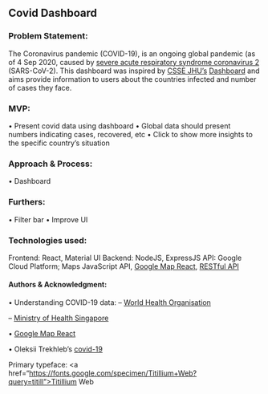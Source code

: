 ## Covid Dashboard

### Problem Statement: 
The Coronavirus	 pandemic (COVID-19), is an ongoing global pandemic (as of 4 Sep 2020, caused by <a href=“https://www.who.int/ith/diseases/sars/en/“>severe acute respiratory syndrome coronavirus 2</a> (SARS-CoV-2). This dashboard was inspired by <a href=“https://systems.jhu.edu/“>CSSE JHU’s</a> <a href=“https://www.arcgis.com/apps/opsdashboard/index.html#/bda7594740fd40299423467b48e9ecf6”>Dashboard</a> and aims provide information to users about the countries infected and number of cases they face. 


### MVP:
• Present covid data using dashboard
• Global data should present numbers indicating cases, recovered, etc
• Click to show more insights to the specific	country’s situation
 

### Approach & Process: 
• Dashboard


### Furthers: 
• Filter bar
• Improve UI


### Technologies used:
Frontend: React, Material UI
Backend: NodeJS, ExpressJS
API: Google Cloud Platform; Maps JavaScript API, 
<a href=“https://github.com/google-map-react/google-map-react#readme”>Google Map React</a>, 
<a href=“https://restcountries.eu/#api-endpoints-all”>RESTful API</a>


#### Authors & Acknowledgment: 

• Understanding COVID-19 data: 
– <a href=“https://www.who.int/news-room/feature-stories/detail/who-updates-covid-19-dashboard-with-better-data-visualization”>World Health Organisation</a>

– <a href=“https://covidsitrep.moh.gov.sg/“>Ministry of Health Singapore</a>

• <a href=“https://github.com/google-map-react/google-map-react#readme”>Google Map React</a>


• Oleksii Trekhleb’s <a href=“https://github.com/trekhleb/covid-19”>covid-19</a>


Primary typeface: <a href=“https://fonts.google.com/specimen/Titillium+Web?query=titill”>Titillium Web</a>
